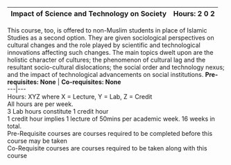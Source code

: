**Impact of Science and Technology on Society** | **Hours: 2 0 2**  
---|---  
This course, too, is offered to non-Muslim students in place of Islamic Studies as a second option. They are given sociological perspectives on cultural changes and the role played by scientific and technological innovations affecting such changes. The main topics dwelt upon are the holistic character of cultures; the phenomenon of cultural lag and the resultant socio-cultural dislocations; the social order and technology nexus; and the impact of technological advancements on social institutions.
**Pre-requisites: None** | **Co-requisites: None**  
---|---  
Hours: XYZ where X = Lecture, Y = Lab, Z = Credit  
All hours are per week.  
3 Lab hours constitute 1 credit hour  
1 credit hour implies 1 lecture of 50mins per academic week. 16 weeks in total.  
Pre-Requisite courses are courses required to be completed before this course may be taken  
Co-Requisite courses are courses required to be taken along with this course
